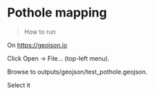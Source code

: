 # Pothole mapping

> How to run

On https://geojson.io

Click Open → File… (top-left menu).

Browse to outputs/geojson/test_pothole.geojson.

Select it 
